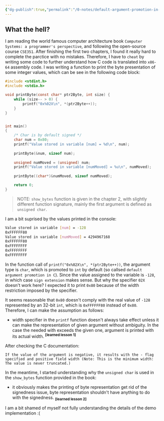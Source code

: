 ```yaml
---
{"dg-publish":true,"permalink":"/0-notes/default-argument-promotion-in-c/","noteIcon":"","created":"2024-01-27T07:59:15.579+01:00","updated":"2024-01-27T07:59:32.671+01:00"}
---
```



## What the hell?

I am reading the world famous computer architecture book `Computer Systems: a programmer's perspective`, and following the open-source course `CSE351`. After finishing the first two chapters, I found it really hard to complete the parctice with no mistakes. Therefore, I have to `cheat` by writing some code to further understand how C code is translated into `x86-64` assembly code. I was writing a function to print the byte presentation of some integer values, which can be see in the following code block:

```c
#include <stdint.h>
#include <stdio.h>

void printByte(const char* ptr2Byte, int size) {
    while (size-- > 0) {
        printf("0x%02X\n", *(ptr2Byte++));
    }
}


int main()
{
    /* Char is by default signed */
    char num = 0x80;
    printf("Value stored in variable [num] = %d\n", num);
    
    printByte(&num, sizeof num);
    
    unsigned numMoved = (unsigned) num;
    printf("Value stored in variable [numMoved] = %u\n", numMoved);
    
    printByte((char*)&numMoved, sizeof numMoved);

    return 0;
}
```
> NOTE: `show_bytes` function is given in the chapter 2, with slightly different function signature, mainly the first argument is defined as `unsigned char`.

I am a bit suprised by the values printed in the console:

```bash
Value stored in variable [num] = -128
0xFFFFFF80
Value stored in variable [numMoved] = 4294967168
0xFFFFFF80
0xFFFFFFFF
0xFFFFFFFF
0xFFFFFFFF
```
In the function call of `printf("0x%02X\n", *(ptr2Byte++))`, the argument type is `char`, which is promoted to `int` by default (so callsed `default argument promotion in C`). Since the value assigned to the variable is `-128`, in which case `sign extension` makes sense. But why the specifier `02X` doesn't work here? I expected it to print `0x80` because of the width restriction imposed by the specifier.

It seems reasonable that `0x80` doesn't comply with the real value of `-128` represented by an 32-bit `int`, which is `0xFFFFFF80` instead of `0x80`. Therefore, I can make the assumption as follows:
- width specifier in the `printf` function doesn't always take effect unless it can make the representation of given argument without ambiguity. In the case the needed with exceeds the given one, argument is printed with its actual width. <sup>**[learned lesson 1]**</sup>

After checking the C documentation:

`If the value of the argument is negative, it results with the - flag specified and positive field width (Note: This is the minimum width: The value is never truncated.)`

In the meantime, I started understanding why the `unsigned char` is used in the `show_bytes` function provided in the book:
- it obviously makes the printing of byte representation get rid of the signedness issue, byte representation shouldn't have anything to do with the signedness. <sub>**[learned lesson 2]**</sub>

I am a bit shamed of myself not fully understanding the details of the demo implementation :(

